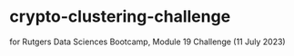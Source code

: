 # crypto-clustering-challenge
for Rutgers Data Sciences Bootcamp, Module 19 Challenge (11 July 2023)
